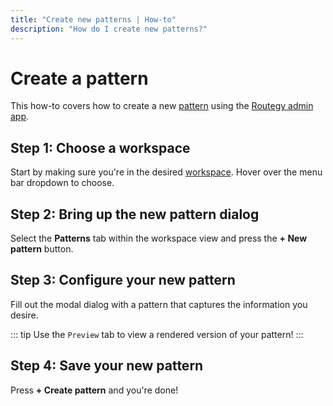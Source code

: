 ```yaml
---
title: "Create new patterns | How-to"
description: "How do I create new patterns?"
---
```


# Create a pattern

This how-to covers how to create a new [pattern](/reference/patterns/) using the [Routegy admin app](https://web.routegy.com).

## Step 1: Choose a workspace

Start by making sure you're in the desired [workspace](/reference/workspaces/). Hover over the menu bar dropdown to choose.

<CaptionedImage
  src="/images/navigation/choose-workspace-dropdown.png"
  alt="An expanded dropdown containing a list of available workspaces in the Routegy admin app"
  width="90%"
/>

## Step 2: Bring up the new pattern dialog

Select the **Patterns** tab within the workspace view and press the **+ New pattern** button.

<CaptionedImage
  src="/images/how-tos/create-new-pattern.png"
  alt="Highlighting the patterns tab and 'New pattern' button within the Routegy admin app"
  width="90%"
/>

## Step 3: Configure your new pattern

Fill out the modal dialog with a pattern that captures the information you desire.

::: tip
  Use the `Preview` tab to view a rendered version of your pattern!
:::

<CaptionedImage
  src="/images/modals/default-new-pattern-modal.png"
  alt="The new pattern dialog defining a 'Printer problem' within the Routegy admin app"
  width="80%"
/>

## Step 4: Save your new pattern

Press **+ Create pattern** and you're done!
